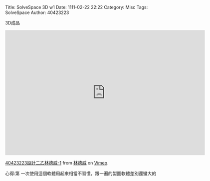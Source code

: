 Title: SolveSpace 3D w1
Date: 1111-02-22 22:22
Category: Misc
Tags: SolveSpace
Author: 40423223


<p>3D成品</p>
<iframe src="https://player.vimeo.com/video/185115914" width="640" height="400" frameborder="0" webkitallowfullscreen mozallowfullscreen allowfullscreen></iframe>
<p><a href="https://vimeo.com/185115914">40423223設計二乙林德威-1</a> from <a href="https://vimeo.com/user57340245">林德威</a> on <a href="https://vimeo.com">Vimeo</a>.</p>


心得:第 一次使用這個軟體用起來相當不習慣，跟一遍的製圖軟體差別還蠻大的